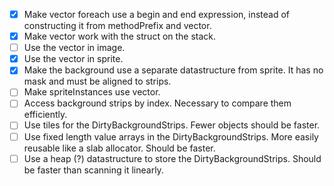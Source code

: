 - [x] Make vector foreach use a begin and end expression, instead of constructing it from methodPrefix and vector.
- [x] Make vector work with the struct on the stack.
- [ ] Use the vector in image.
- [x] Use the vector in sprite.
- [x] Make the background use a separate datastructure from sprite. It has no mask and must be aligned to strips.
- [ ] Make spriteInstances use vector.
- [ ] Access background strips by index. Necessary to compare them efficiently.
- [ ] Use tiles for the DirtyBackgroundStrips. Fewer objects should be faster.
- [ ] Use fixed length value arrays in the DirtyBackgroundStrips. More easily reusable like a slab allocator. Should be faster.
- [ ] Use a heap (?) datastructure to store the DirtyBackgroundStrips. Should be faster than scanning it linearly.
